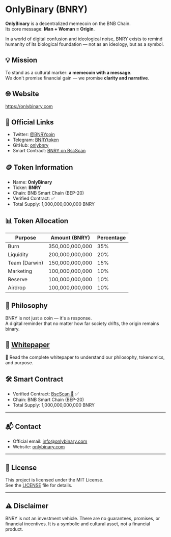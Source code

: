 # OnlyBinary (BNRY)

**OnlyBinary** is a decentralized memecoin on the BNB Chain.  
Its core message: **Man + Woman = Origin**.

In a world of digital confusion and ideological noise, BNRY exists to remind humanity of its biological foundation — not as an ideology, but as a symbol.

## 💡 Mission
To stand as a cultural marker: **a memecoin with a message**.  
We don't promise financial gain — we promise **clarity and narrative**.

## 🌐 Website
https://onlybinary.com

## 🔗 Official Links
- Twitter: [@BNRYcoin](https://x.com/BNRYcoin)
- Telegram: [BNRYtoken](https://t.me/BNRYtoken)
- GitHub: [onlybnry](https://github.com/onlybnry)
- Smart Contract: [BNRY on BscScan](https://bscscan.com/token/0xf3adad7694aa1d8b5285ac6aab7e7505b66ba6ec) 

## 🪙 Token Information
- Name: **OnlyBinary**
- Ticker: **BNRY**
- Chain: BNB Smart Chain (BEP-20)
- Verified Contract: ✅
- Total Supply: 1,000,000,000,000 BNRY

## 📊 Token Allocation
| Purpose       | Amount (BNRY) | Percentage |
|---------------|---------------|------------|
| Burn          | 350,000,000,000 | 35%       |
| Liquidity     | 200,000,000,000 | 20%       |
| Team (Darwin) | 150,000,000,000 | 15%       |
| Marketing     | 100,000,000,000 | 10%       |
| Reserve       | 100,000,000,000 | 10%       |
| Airdrop       | 100,000,000,000 | 10%       |

## 🧬 Philosophy

BNRY is not just a coin — it's a response.  
A digital reminder that no matter how far society drifts, the origin remains binary.

## 📄 [Whitepaper](https://github.com/onlybnry/bnry-site/blob/main/whitepaper.md)

📘 Read the complete whitepaper to understand our philosophy, tokenomics, and purpose.

## 🛠 Smart Contract

- Verified Contract: [BscScan 🔗](https://bscscan.com/token/0xf3adad7694aa1d8b5285ac6aab7e7505b66ba6ec) ✅  
- Chain: BNB Smart Chain (BEP-20)  
- Total Supply: 1,000,000,000,000 BNRY  

---

## 📬 Contact

- Official email: [info@onlybinary.com](mailto:info@onlybinary.com)  
- Website: [onlybinary.com](https://onlybinary.com)

---

## 📝 License

This project is licensed under the MIT License.  
See the [LICENSE](https://github.com/onlybnry/bnry-site/blob/main/LICENSE) file for details.


---

## ⚠️ Disclaimer
BNRY is not an investment vehicle. There are no guarantees, promises, or financial incentives. It is a symbolic and cultural asset, not a financial product.
